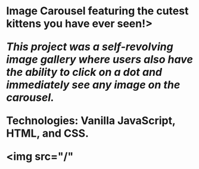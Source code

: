 <h1> Image Carousel featuring the cutest kittens you have ever seen!>

<i>This project was a self-revolving image gallery where users also have the ability to click on a dot and immediately see any image on the carousel.</i>

<strong>Technologies:</strong> Vanilla JavaScript, HTML, and CSS.


<img src="/"
